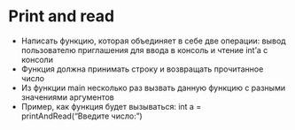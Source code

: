 # Print and read

 - Написать функцию, которая объединяет в себе две
операции: вывод пользователю приглашения для ввода в
консоль и чтение int’а с консоли
 - Функция должна принимать строку и возвращать
прочитанное число
 - Из функции main несколько раз вызвать данную функцию с
разными значениями аргументов
 - Пример, как функция будет вызываться:
int a = printAndRead(“Введите число:”)